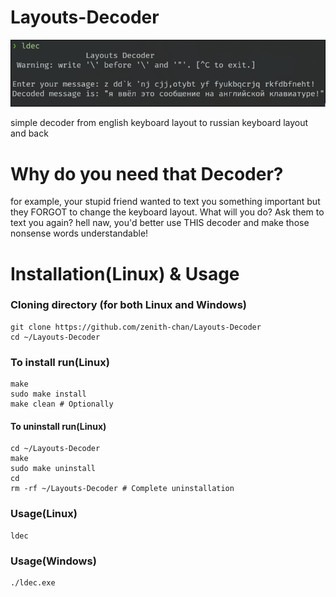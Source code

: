 # Layouts-Decoder

<img src="./screenshot.png">

simple decoder from english keyboard layout to russian keyboard layout and back

# Why do you need that Decoder?

for example, your stupid friend wanted to text you something important but they FORGOT to change the keyboard layout. What will you do? Ask them to text you again? hell naw, you'd better use THIS decoder and make those nonsense words understandable!

# Installation(Linux) & Usage

### Cloning directory (for both Linux and Windows)

```
git clone https://github.com/zenith-chan/Layouts-Decoder
cd ~/Layouts-Decoder
```

### To install run(Linux)

```
make
sudo make install
make clean # Optionally
```

#### To uninstall run(Linux)

```
cd ~/Layouts-Decoder
make
sudo make uninstall
cd 
rm -rf ~/Layouts-Decoder # Complete uninstallation
```

### Usage(Linux)
```
ldec
```

### Usage(Windows)
```
./ldec.exe
```